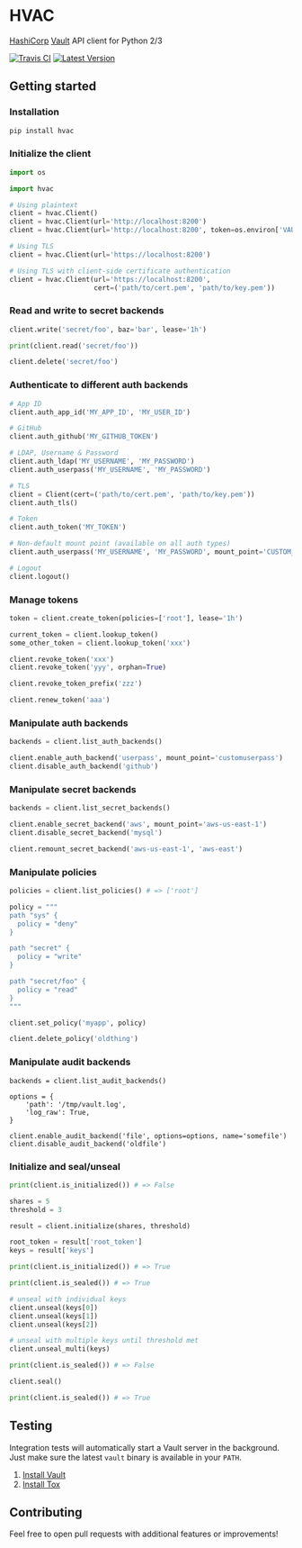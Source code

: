 # HVAC

[HashiCorp](https://hashicorp.com/) [Vault](https://www.vaultproject.io) API client for Python 2/3

[![Travis CI](https://travis-ci.org/ianunruh/hvac.svg?branch=master)](https://travis-ci.org/ianunruh/hvac) [![Latest Version](https://pypip.in/version/hvac/badge.svg)](https://pypi.python.org/pypi/hvac/)

## Getting started

### Installation

```bash
pip install hvac
```

### Initialize the client

```python
import os

import hvac

# Using plaintext
client = hvac.Client()
client = hvac.Client(url='http://localhost:8200')
client = hvac.Client(url='http://localhost:8200', token=os.environ['VAULT_TOKEN'])

# Using TLS
client = hvac.Client(url='https://localhost:8200')

# Using TLS with client-side certificate authentication
client = hvac.Client(url='https://localhost:8200',
                     cert=('path/to/cert.pem', 'path/to/key.pem'))
```

### Read and write to secret backends

```python
client.write('secret/foo', baz='bar', lease='1h')

print(client.read('secret/foo'))

client.delete('secret/foo')
```

### Authenticate to different auth backends

```python
# App ID
client.auth_app_id('MY_APP_ID', 'MY_USER_ID')

# GitHub
client.auth_github('MY_GITHUB_TOKEN')

# LDAP, Username & Password
client.auth_ldap('MY_USERNAME', 'MY_PASSWORD')
client.auth_userpass('MY_USERNAME', 'MY_PASSWORD')

# TLS
client = Client(cert=('path/to/cert.pem', 'path/to/key.pem'))
client.auth_tls()

# Token
client.auth_token('MY_TOKEN')

# Non-default mount point (available on all auth types)
client.auth_userpass('MY_USERNAME', 'MY_PASSWORD', mount_point='CUSTOM_MOUNT_POINT')

# Logout
client.logout()
```

### Manage tokens

```python
token = client.create_token(policies=['root'], lease='1h')

current_token = client.lookup_token()
some_other_token = client.lookup_token('xxx')

client.revoke_token('xxx')
client.revoke_token('yyy', orphan=True)

client.revoke_token_prefix('zzz')

client.renew_token('aaa')
```

### Manipulate auth backends

```python
backends = client.list_auth_backends()

client.enable_auth_backend('userpass', mount_point='customuserpass')
client.disable_auth_backend('github')
```

### Manipulate secret backends

```python
backends = client.list_secret_backends()

client.enable_secret_backend('aws', mount_point='aws-us-east-1')
client.disable_secret_backend('mysql')

client.remount_secret_backend('aws-us-east-1', 'aws-east')
```

### Manipulate policies

```python
policies = client.list_policies() # => ['root']

policy = """
path "sys" {
  policy = "deny"
}

path "secret" {
  policy = "write"
}

path "secret/foo" {
  policy = "read"
}
"""

client.set_policy('myapp', policy)

client.delete_policy('oldthing')
```

### Manipulate audit backends

```
backends = client.list_audit_backends()

options = {
    'path': '/tmp/vault.log',
    'log_raw': True,
}

client.enable_audit_backend('file', options=options, name='somefile')
client.disable_audit_backend('oldfile')
```

### Initialize and seal/unseal

```python
print(client.is_initialized()) # => False

shares = 5
threshold = 3

result = client.initialize(shares, threshold)

root_token = result['root_token']
keys = result['keys']

print(client.is_initialized()) # => True

print(client.is_sealed()) # => True

# unseal with individual keys
client.unseal(keys[0])
client.unseal(keys[1])
client.unseal(keys[2])

# unseal with multiple keys until threshold met
client.unseal_multi(keys)

print(client.is_sealed()) # => False

client.seal()

print(client.is_sealed()) # => True
```

## Testing

Integration tests will automatically start a Vault server in the background. Just make sure
the latest `vault` binary is available in your `PATH`.

1. [Install Vault](https://vaultproject.io/docs/install/index.html)
2. [Install Tox](http://tox.readthedocs.org/en/latest/install.html)

## Contributing

Feel free to open pull requests with additional features or improvements!
